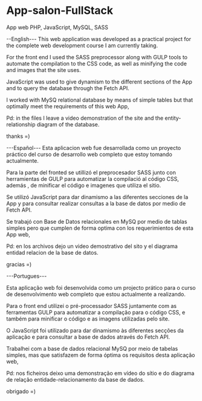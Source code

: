 # App-salon-FullStack
App web PHP, JavaScript, MySQL, SASS

--English---
This web application was developed as a practical project for the complete web development course I am currently taking.

For the front end I used the SASS preprocessor along with GULP tools to automate the compilation to the CSS code, as well as minifying the code and images that the site uses. 

JavaScript was used to give dynamism to the different sections of the App and to query the database through the Fetch API.

I worked with MySQ relational database by means of simple tables but that optimally meet the requirements of this web App,

Pd: in the files I leave a video demonstration of the site and the entity-relationship diagram of the database.

thanks =)



---Español---
Esta aplicacion web fue desarrollada como un proyecto práctico del curso de desarrollo web completo que estoy tomando actualmente.

Para la parte del fronted se utillizó el preprocesador SASS junto con herramientas de GULP para automatizar la compilació al código CSS, además , de minificar el código e  imagenes que utiliza el sitio. 

Se utilizó JavaScript para dar dinamismo a las diferentes secciones de la App y para consultar realizar consultas a la base de datos por medio de Fetch API.

Se trabajó con Base de Datos relacionales en MySQ por medio de tablas simples pero que cumplen de forma optima con los requerimientos de esta App web,

Pd: en los archivos dejo un video demostrativo del sito y el diagrama entidad relacion de la base de datos.

gracias =)


---Portugues---

Esta aplicação web foi desenvolvida como um projecto prático para o curso de desenvolvimento web completo que estou actualmente a realizando.

Para o front end utilizei o pré-processador SASS juntamente com as ferramentas GULP para automatizar a compilação para o código CSS, e também para minificar o código e as imagens utilizadas pelo site. 

O JavaScript foi utilizado para dar dinamismo às diferentes secções da aplicação e para consultar a base de dados através do Fetch API.

Trabalhei  com a base de dados relacional MySQ por meio de tabelas simples, mas que satisfazem de forma óptima os requisitos desta aplicação web,

Pd: nos ficheiros deixo uma demonstração em vídeo do sítio e do diagrama de relação entidade-relacionamento da base de dados.

obrigado =)
